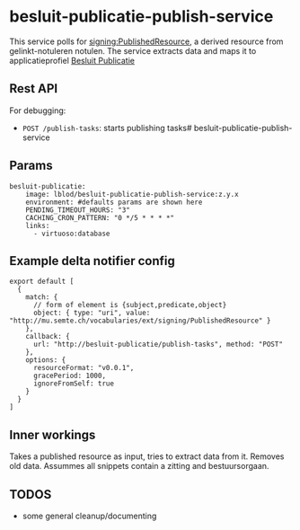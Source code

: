 # besluit-publicatie-publish-service
This service polls for [signing:PublishedResource](http://mu.semte.ch/vocabularies/ext/signing/PublishedResource), a derived resource from gelinkt-notuleren notulen.
The service extracts data and maps it to applicatieprofiel [Besluit Publicatie](https://data.vlaanderen.be/doc/applicatieprofiel/besluit-publicatie/)

## Rest API
For debugging:
- `POST /publish-tasks`: starts publishing tasks# besluit-publicatie-publish-service

## Params
```
besluit-publicatie:
    image: lblod/besluit-publicatie-publish-service:z.y.x
    environment: #defaults params are shown here
    PENDING_TIMEOUT_HOURS: "3"
    CACHING_CRON_PATTERN: "0 */5 * * * *"
    links:
      - virtuoso:database
```

## Example delta notifier config
```
export default [
  {
    match: {
      // form of element is {subject,predicate,object}
      object: { type: "uri", value: "http://mu.semte.ch/vocabularies/ext/signing/PublishedResource" }
    },
    callback: {
      url: "http://besluit-publicatie/publish-tasks", method: "POST"
    },
    options: {
      resourceFormat: "v0.0.1",
      gracePeriod: 1000,
      ignoreFromSelf: true
    }
  }
]
```
## Inner workings
Takes a published resource as input, tries to extract data from it. Removes old data.
Assummes all snippets contain a zitting and bestuursorgaan.


## TODOS
*  some general cleanup/documenting
